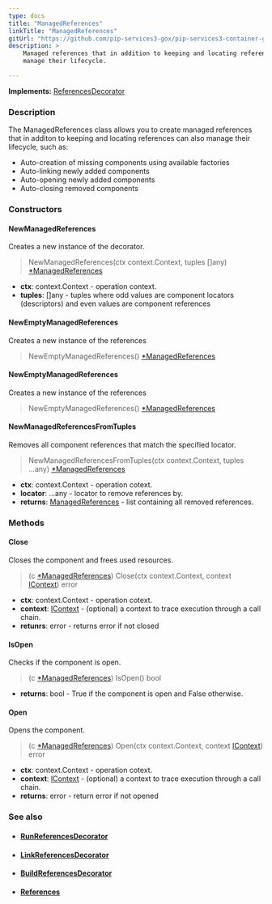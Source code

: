 ```yaml
---
type: docs
title: "ManagedReferences"
linkTitle: "ManagedReferences"
gitUrl: "https://github.com/pip-services3-gox/pip-services3-container-gox"
description: >
    Managed references that in addition to keeping and locating references can also 
    manage their lifecycle.

---
```


**Implements:** [ReferencesDecorator](../references_decorator)

### Description

The ManagedReferences class allows you to create managed references that in additon to keeping and locating references can also manage their lifecycle, such as:

- Auto-creation of missing components using available factories
- Auto-linking newly added components
- Auto-opening newly added components
- Auto-closing removed components

### Constructors

#### NewManagedReferences
Creates a new instance of the decorator.

> NewManagedReferences(ctx context.Context, tuples []any) [*ManagedReferences]()

- **ctx**: context.Context - operation context.
- **tuples**: []any - tuples where odd values are component locators (descriptors) and even values are component references

#### NewEmptyManagedReferences
Creates a new instance of the references

> NewEmptyManagedReferences() [*ManagedReferences]()


#### NewEmptyManagedReferences
Creates a new instance of the references

> NewEmptyManagedReferences() [*ManagedReferences]()

#### NewManagedReferencesFromTuples
Removes all component references that match the specified locator.

> NewManagedReferencesFromTuples(ctx context.Context, tuples ...any) [*ManagedReferences]()

- **ctx**: context.Context - operation cotext.
- **locator**: ...any - locator to remove references by.
- **returns**: [ManagedReferences]() - list containing all removed references.


### Methods

#### Close
Closes the component and frees used resources.

> (c [*ManagedReferences]()) Close(ctx context.Context, context [IContext](../../../components/context/icontext)) error

- **ctx**: context.Context - operation cotext.
- **context**: [IContext](../../../components/context/icontext) - (optional) a context to trace execution through a call chain.
- **retunrs**: error - returns error if not closed

#### IsOpen
Checks if the component is open.

> (c [*ManagedReferences]()) IsOpen() bool
- **returns**: bool - True if the component is open and False otherwise.

#### Open
Opens the component.

> (c [*ManagedReferences]()) Open(ctx context.Context, context [IContext](../../../components/context/icontext)) error

- **ctx**: context.Context - operation cotext.
- **context**: [IContext](../../../components/context/icontext) - (optional) a context to trace execution through a call chain.
- **returns**: error - return error if not opened


### See also
- #### [RunReferencesDecorator](../run_references_decorator)
- #### [LinkReferencesDecorator](../link_references_decorator)
- #### [BuildReferencesDecorator](../build_references_decorator)
- #### [References](../../../components/refer/references)

